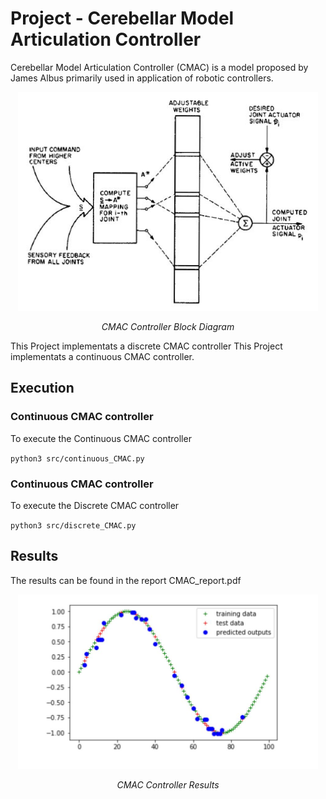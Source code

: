 # Project - Cerebellar Model Articulation Controller

Cerebellar Model Articulation Controller (CMAC) is a model proposed by James Albus primarily used in application of robotic controllers.

<p align="center">
<img src="images/CMAC_system_block_diagram.jpg" alt="CMAC Result" width="480" >
</p>
<p align="center">
<em>CMAC Controller Block Diagram</em>
</p>


This Project implementats a discrete CMAC controller
This Project implementats a continuous CMAC controller.

## Execution

### Continuous CMAC controller 
To execute the Continuous CMAC controller

`python3 src/continuous_CMAC.py`

### Continuous CMAC controller 
To execute the Discrete CMAC controller

`python3 src/discrete_CMAC.py`

## Results
The results can be found in the report CMAC_report.pdf 

<p align="center">
<img src="images/CMAC.JPG" alt="CMAC Result" width="480" >
</p>
<p align="center">
<em>CMAC Controller Results</em>
</p>

